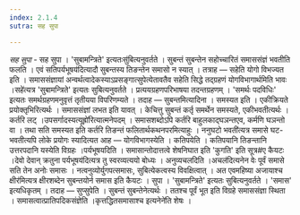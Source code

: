 ```yaml
---
index: 2.1.4
sutra: सह सुपा

---
```

_सह सुपा_ - सह सुपा । 'सुबामन्त्रिते' इत्यतःसु॑बित्यनुवर्तते । सुबन्तं सुबन्तेन सहोच्चारितं समाससंज्ञं भवतीति फलति । एवं सतिपर्यभूषय॑दित्यादौ सुबन्तस्य तिङन्तेन समासो न स्यात् । तत्राह — सहेति योगो विभज्यत इति । समाससंज्ञायां अन्वर्थत्वादेकस्याऽप्रसङ्गात्सुपेत्येतावतैव सहेति सिद्धे तद्ग्रहणं योगविभागार्थमिति भावः ।सहे॑त्यत्र 'सुबामन्त्रिते' इत्यतः सुबित्यनुवर्तते । प्रत्ययग्रहणपरिभाषया तदन्तग्रहणम् । 'समर्थः पदविधिः' इत्यतः समर्थग्रहणमनुवृत्तं तृतीयया विपरिणम्यते । तदाह — सुबन्तमित्यादिना । समस्यत इति । एकीक्रियते प्रयोक्तृभिरित्यर्थः । समाससंज्ञां लभत इति यावत् । केचित्तु सुबन्तं कर्तृ समर्थेन समस्यते, एकीभवतीत्यर्थः । कर्तरि लट् ।उपसर्गादस्यत्यूह्रो॑रित्यात्मनेपदम् । समासशब्दोऽपि कर्तरि बाहुलकाद्घञन्तएव, कर्मणि घञन्तो वा । तथा सति समस्यत इति कर्तरि तिङन्तं फलितार्थकथनपरमित्याहुः । ननुघटो भवती॑त्यत्र समासे घट-भवतीत्यपि लोके प्रयोगः स्यादित्यत आह — योगविभागस्येति । कतिपयेति । कतिपयानि तिङन्तानि उत्तरपदानि यस्येति विग्रहः ।पर्यभूषयदिति । समासान्तोदात्तत्वे शेषनिघात इति 'कुगति' इति सूत्र#ए कैयटः ।देवो देवान् क्रतुना पर्यभूषय॑दित्यत्र तु स्वरव्यत्ययो बोध्यः । अनुव्यचलदिति ।अचल॑दित्यनेन वेः पूर्वं समासे सति तेन अनोः समासः । नत्वनुव्योर्युगपत्समासः, सुबित्येकत्वस्य विवक्षित्वात् । अत एवमहिष्या अजायाश्च क्षीर॑मित्यत्र क्षीरशब्देन सुबन्तयोर्न समास इति कैयटः । सुपा । 'सुबामन्त्रिते' इत्यतः सुबित्यनुवर्तते । 'समास' इत्यधिकृतम् । तदाह — सुप्सुपेति । सुबन्तं सुबन्तेनेत्यर्थः । ततश्च पूर्वं भूत इति विग्रहे समाससंज्ञा स्थिता । समासत्वात्प्रातिपदिकसंज्ञेति ।कृत्तद्धितसमासाश्च इत्यनेने॑ति शेषः ।